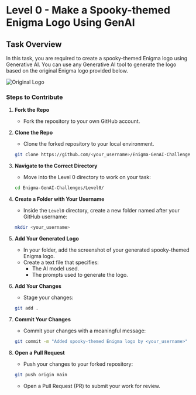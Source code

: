 # **Level 0 - Make a Spooky-themed Enigma Logo Using GenAI**

## Task Overview

In this task, you are required to create a spooky-themed Enigma logo using Generative AI. You can use any Generative AI tool to generate the logo based on the original Enigma logo provided below.

![Original Logo](https://github.com/user-attachments/assets/215f7b49-b87f-4e5c-ac69-b60498cde8bd)

### Steps to Contribute

1. **Fork the Repo**
   - Fork the repository to your own GitHub account.

2. **Clone the Repo**
   - Clone the forked repository to your local environment.
   ```bash
   git clone https://github.com/<your_username>/Enigma-GenAI-Challenges
   ```

3. **Navigate to the Correct Directory**
   - Move into the Level 0 directory to work on your task:
   ```bash
   cd Enigma-GenAI-Challenges/Level0/
   ```

4. **Create a Folder with Your Username**
   - Inside the `Level0` directory, create a new folder named after your GitHub username:
   ```bash
   mkdir <your_username>
   ```

5. **Add Your Generated Logo**
   - In your folder, add the screenshot of your generated spooky-themed Enigma logo.
   - Create a text file that specifies:
     - The AI model used.
     - The prompts used to generate the logo.

6. **Add Your Changes**
   - Stage your changes:
   ```bash
   git add .
   ```

7. **Commit Your Changes**
   - Commit your changes with a meaningful message:
   ```bash
   git commit -m "Added spooky-themed Enigma logo by <your_username>"
   ```

8. **Open a Pull Request**
   - Push your changes to your forked repository:
   ```bash
   git push origin main
   ```
   - Open a Pull Request (PR) to submit your work for review.


